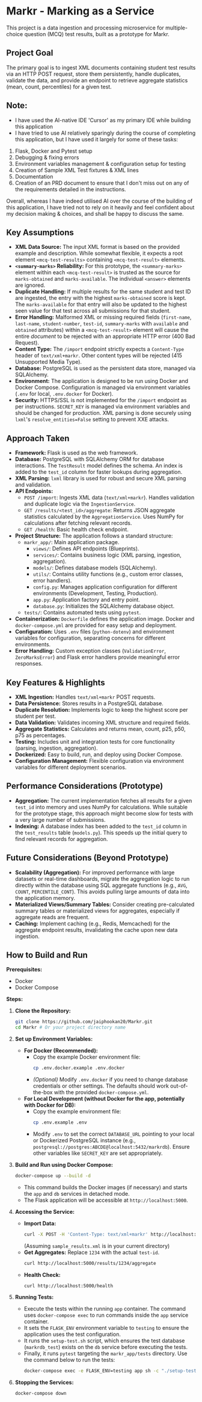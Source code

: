 # Markr - Marking as a Service

This project is a data ingestion and processing microservice for multiple-choice question (MCQ) test results, built as a prototype for Markr.

## Project Goal

The primary goal is to ingest XML documents containing student test results via an HTTP POST request, store them persistently, handle duplicates, validate the data, and provide an endpoint to retrieve aggregate statistics (mean, count, percentiles) for a given test.

## Note:
* I have used the AI-native IDE 'Cursor' as my primary IDE while building this application
* I have tried to use AI relatively sparingly during the course of completing this application, but I have used it largely for some of these tasks:
1) Flask, Docker and Pytest setup
2) Debugging & fixing errors
3) Environment variables management & configuration setup for testing
4) Creation of Sample XML Test fixtures & XML lines
5) Documentation
6) Creation of an PRD document to ensure that I don't miss out on any of the requirements detailed in the instructions.


Overall, whereas I have indeed utilised AI over the course of the building of this application, I have tried not to rely on it heavily and feel confident about my decision making & choices, and shall be happy to discuss the same.


## Key Assumptions

*   **XML Data Source:** The input XML format is based on the provided example and description. While somewhat flexible, it expects a root element `<mcq-test-results>` containing `<mcq-test-result>` elements.
*   **`<summary-marks>` Reliability:** For this prototype, the `<summary-marks>` element within each `<mcq-test-result>` is trusted as the source for `marks-obtained` and `marks-available`. The individual `<answer>` elements are ignored.
*   **Duplicate Handling:** If multiple results for the same student and test ID are ingested, the entry with the highest `marks-obtained` score is kept. The `marks-available` for that entry will also be updated to the highest seen value for that test across all submissions for that student.
*   **Error Handling:** Malformed XML or missing required fields (`first-name`, `last-name`, `student-number`, `test-id`, `summary-marks` with `available` and `obtained` attributes) within a `<mcq-test-result>` element will cause the entire *document* to be rejected with an appropriate HTTP error (400 Bad Request).
*   **Content Type:** The `/import` endpoint strictly expects a `Content-Type` header of `text/xml+markr`. Other content types will be rejected (415 Unsupported Media Type).
*   **Database:** PostgreSQL is used as the persistent data store, managed via SQLAlchemy.
*   **Environment:** The application is designed to be run using Docker and Docker Compose. Configuration is managed via environment variables (`.env` for local, `.env.docker` for Docker).
*   **Security:** HTTPS/SSL is not implemented for the `/import` endpoint as per instructions. `SECRET_KEY` is managed via environment variables and should be changed for production. XML parsing is done securely using `lxml`'s `resolve_entities=False` setting to prevent XXE attacks.

## Approach Taken

*   **Framework:** Flask is used as the web framework.
*   **Database:** PostgreSQL with SQLAlchemy ORM for database interactions. The `TestResult` model defines the schema. An index is added to the `test_id` column for faster lookups during aggregation.
*   **XML Parsing:** `lxml` library is used for robust and secure XML parsing and validation.
*   **API Endpoints:**
    *   `POST /import`: Ingests XML data (`text/xml+markr`). Handles validation and duplicate logic via the `IngestionService`.
    *   `GET /results/<test_id>/aggregate`: Returns JSON aggregate statistics calculated by the `AggregationService`. Uses NumPy for calculations after fetching relevant records.
    *   `GET /health`: Basic health check endpoint.
*   **Project Structure:** The application follows a standard structure:
    *   `markr_app/`: Main application package.
        *   `views/`: Defines API endpoints (Blueprints).
        *   `services/`: Contains business logic (XML parsing, ingestion, aggregation).
        *   `models/`: Defines database models (SQLAlchemy).
        *   `utils/`: Contains utility functions (e.g., custom error classes, error handlers).
        *   `config.py`: Manages application configuration for different environments (Development, Testing, Production).
        *   `app.py`: Application factory and entry point.
        *   `database.py`: Initializes the SQLAlchemy database object.
    *   `tests/`: Contains automated tests using `pytest`.
*   **Containerization:** `Dockerfile` defines the application image. Docker and `docker-compose.yml` are provided for easy setup and deployment.
*   **Configuration:** Uses `.env` files (`python-dotenv`) and environment variables for configuration, separating concerns for different environments.
*   **Error Handling:** Custom exception classes (`ValidationError`, `ZeroMarksError`) and Flask error handlers provide meaningful error responses.

## Key Features & Highlights

*   **XML Ingestion:** Handles `text/xml+markr` POST requests.
*   **Data Persistence:** Stores results in a PostgreSQL database.
*   **Duplicate Resolution:** Implements logic to keep the highest score per student per test.
*   **Data Validation:** Validates incoming XML structure and required fields.
*   **Aggregate Statistics:** Calculates and returns mean, count, p25, p50, p75 as percentages.
*   **Testing:** Includes unit and integration tests for core functionality (parsing, ingestion, aggregation).
*   **Dockerized:** Easy to build, run, and deploy using Docker Compose.
*   **Configuration Management:** Flexible configuration via environment variables for different deployment scenarios.

## Performance Considerations (Prototype)

*   **Aggregation:** The current implementation fetches all results for a given `test_id` into memory and uses NumPy for calculations. While suitable for the prototype stage, this approach might become slow for tests with a very large number of submissions.
*   **Indexing:** A database index has been added to the `test_id` column in the `test_results` table (`models.py`). This speeds up the initial query to find relevant records for aggregation.

## Future Considerations (Beyond Prototype)

*   **Scalability (Aggregation):** For improved performance with large datasets or real-time dashboards, migrate the aggregation logic to run directly within the database using SQL aggregate functions (e.g., `AVG`, `COUNT`, `PERCENTILE_CONT`). This avoids pulling large amounts of data into the application memory.
*   **Materialized Views/Summary Tables:** Consider creating pre-calculated summary tables or materialized views for aggregates, especially if aggregate reads are frequent.
*   **Caching:** Implement caching (e.g., Redis, Memcached) for the aggregate endpoint results, invalidating the cache upon new data ingestion.

## How to Build and Run

**Prerequisites:**

*   Docker
*   Docker Compose

**Steps:**

1.  **Clone the Repository:**
    ```bash
    git clone https://github.com/jaiphookan20/Markr.git
    cd Markr # Or your project directory name
    ```

2.  **Set up Environment Variables:**
    *   **For Docker (Recommended):**
        *   Copy the example Docker environment file:
            ```bash
            cp .env.docker.example .env.docker
            ```
        *   *(Optional)* Modify `.env.docker` if you need to change database credentials or other settings. The defaults should work out-of-the-box with the provided `docker-compose.yml`.
    *   **For Local Development (without Docker for the app, potentially with Docker for DB):**
        *   Copy the example environment file:
            ```bash
            cp .env.example .env
            ```
        *   Modify `.env` to set the correct `DATABASE_URL` pointing to your local or Dockerized PostgreSQL instance (e.g., `postgresql://postgres:ABCDE@localhost:5432/markrdb`). Ensure other variables like `SECRET_KEY` are set appropriately.

3.  **Build and Run using Docker Compose:**
    ```bash
    docker-compose up --build -d
    ```
    *   This command builds the Docker images (if necessary) and starts the `app` and `db` services in detached mode.
    *   The Flask application will be accessible at `http://localhost:5000`.

4.  **Accessing the Service:**
    *   **Import Data:**
        ```bash
        curl -X POST -H 'Content-Type: text/xml+markr' http://localhost:5000/import -d @sample_results.xml
        ```
        (Assuming `sample_results.xml` is in your current directory)
    *   **Get Aggregates:** Replace `1234` with the actual `test-id`.
        ```bash
        curl http://localhost:5000/results/1234/aggregate
        ```
    *   **Health Check:**
        ```bash
        curl http://localhost:5000/health
        ```

5.  **Running Tests:**
    *   Execute the tests within the running `app` container. The command uses `docker-compose exec` to run commands inside the `app` service container.
    *   It sets the `FLASK_ENV` environment variable to `testing` to ensure the application uses the test configuration.
    *   It runs the `setup-test.sh` script, which ensures the test database (`markrdb_test`) exists on the `db` service before executing the tests.
    *   Finally, it runs `pytest` targeting the `markr_app/tests` directory. Use the command below to run the tests:
        ```bash
        docker-compose exec -e FLASK_ENV=testing app sh -c "./setup-test.sh && pytest markr_app/tests"
        ```

6.  **Stopping the Services:**
    ```bash
    docker-compose down
    ```
